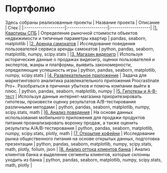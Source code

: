 # Портфолио
Здесь собраны реализованные проекты
| Название проекта | Описание | Стек |
|:--------------------|:--------------------|:--------------------|
|[1. Квартиры СПБ](https://github.com/SergioR87/SergioR87/tree/main/1.%20Квартиры%20СПБ) | Определение рыночной стоимости объектов недвижимости и типичные параметры квартир | pandas, seaborn, matplotlib |
|[2. Аренда самокатов](https://github.com/SergioR87/SergioR87/tree/main/2.%20Аренда%20самокатов) | Исследование поведения пользователей сервиса аренды самокатов | python, pandas, seaborn, matplotlib, numpy, scipy.stats |
|[3. Магазин видеоигр](https://github.com/SergioR87/SergioR87/tree/main/3.%20Магазин%20видеоигр) | Используя исторические данные о продажах видеоигр, оценки пользователей и экспертов, жанры и платформы, выявить закономерности, определяющие успешность игры | python, pandas, seaborn, matplotlib, numpy, scipy.stats |
|[4. Развлекательное приложение](https://github.com/SergioR87/SergioR87/tree/main/4.%20Развлекательное%20приложение) | Задача для маркетингового аналитика развлекательного приложения Procrastinate Pro+. Разобраться в причинах убытков и помочь компании выйти в плюс. | python, pandas, seaborn, matplotlib, numpy |
|[5. Гипотезы и А-В-тест](https://github.com/SergioR87/SergioR87/tree/main/5.%20Гипотезы%20и%20А-В-тест) | Используя данные интернет-магазина приоритезировать гипотезы, произвести оценку результатов A/B-тестирования различными методами | python, pandas, seaborn, matplotlib, numpy, scipy.stats, math |
|[6. Анализ поведения](https://github.com/SergioR87/SergioR87/tree/main/6.%20Анализ%20поведения) | На основе данных использования мобильного приложения для продажи продуктов питания проанализировать воронку продаж, а также оценить результаты A/A/B-тестирования | python, pandas, seaborn, matplotlib, numpy, scipy.stats, plotly, math |
|[7. Открытие кофейни](https://github.com/SergioR87/SergioR87/tree/main/7.%20Открытие%20кофейни) | Исследование рынка общественного питания на основе открытых данных, подготовка презентации | python, pandas, seaborn, matplotlib, numpy, scipy.stats, math, plotly, folium, json |
|[8. Анализ оттока клиентов банка](https://github.com/SergioR87/SergioR87/tree/main/8.%20Анализ%20оттока%20клиентов%20банка) | Анализ клиентов банка и выделение сегменты клиентов, которые склонны уходить из банка | python, pandas, seaborn, matplotlib, numpy, scipy.stats, math, plotly |
